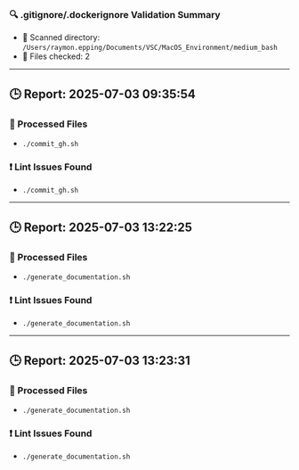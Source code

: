 
### 🔍 .gitignore/.dockerignore Validation Summary

- 📁 Scanned directory: `/Users/raymon.epping/Documents/VSC/MacOS_Environment/medium_bash`
- 📄 Files checked: 2

---
## 🕒 Report: 2025-07-03 09:35:54

### 📂 Processed Files
- `./commit_gh.sh`

### ❗ Lint Issues Found
- `./commit_gh.sh`

---
## 🕒 Report: 2025-07-03 13:22:25

### 📂 Processed Files
- `./generate_documentation.sh`

### ❗ Lint Issues Found
- `./generate_documentation.sh`

---
## 🕒 Report: 2025-07-03 13:23:31

### 📂 Processed Files
- `./generate_documentation.sh`

### ❗ Lint Issues Found
- `./generate_documentation.sh`
